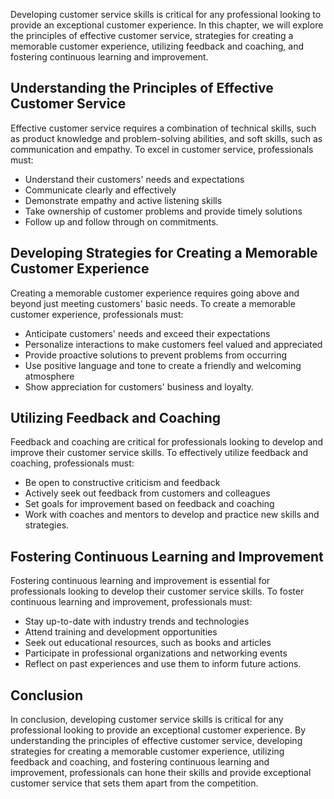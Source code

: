 
Developing customer service skills is critical for any professional looking to provide an exceptional customer experience. In this chapter, we will explore the principles of effective customer service, strategies for creating a memorable customer experience, utilizing feedback and coaching, and fostering continuous learning and improvement.

Understanding the Principles of Effective Customer Service
----------------------------------------------------------

Effective customer service requires a combination of technical skills, such as product knowledge and problem-solving abilities, and soft skills, such as communication and empathy. To excel in customer service, professionals must:

* Understand their customers' needs and expectations
* Communicate clearly and effectively
* Demonstrate empathy and active listening skills
* Take ownership of customer problems and provide timely solutions
* Follow up and follow through on commitments.

Developing Strategies for Creating a Memorable Customer Experience
------------------------------------------------------------------

Creating a memorable customer experience requires going above and beyond just meeting customers' basic needs. To create a memorable customer experience, professionals must:

* Anticipate customers' needs and exceed their expectations
* Personalize interactions to make customers feel valued and appreciated
* Provide proactive solutions to prevent problems from occurring
* Use positive language and tone to create a friendly and welcoming atmosphere
* Show appreciation for customers' business and loyalty.

Utilizing Feedback and Coaching
-------------------------------

Feedback and coaching are critical for professionals looking to develop and improve their customer service skills. To effectively utilize feedback and coaching, professionals must:

* Be open to constructive criticism and feedback
* Actively seek out feedback from customers and colleagues
* Set goals for improvement based on feedback and coaching
* Work with coaches and mentors to develop and practice new skills and strategies.

Fostering Continuous Learning and Improvement
---------------------------------------------

Fostering continuous learning and improvement is essential for professionals looking to develop their customer service skills. To foster continuous learning and improvement, professionals must:

* Stay up-to-date with industry trends and technologies
* Attend training and development opportunities
* Seek out educational resources, such as books and articles
* Participate in professional organizations and networking events
* Reflect on past experiences and use them to inform future actions.

Conclusion
----------

In conclusion, developing customer service skills is critical for any professional looking to provide an exceptional customer experience. By understanding the principles of effective customer service, developing strategies for creating a memorable customer experience, utilizing feedback and coaching, and fostering continuous learning and improvement, professionals can hone their skills and provide exceptional customer service that sets them apart from the competition.

